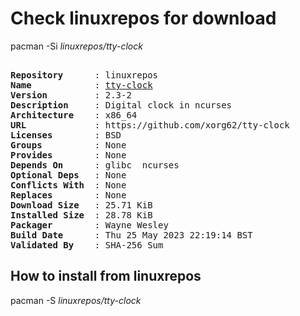 # Check linuxrepos for download

pacman -Si *linuxrepos/tty-clock*

<div class="highlight"><pre class="highlight"><text>
<b>Repository</b>      : linuxrepos
<b>Name</b>            : <a href="../../x86_64/tty-clock-2.3-2-x86_64.pkg.tar.zst">tty-clock</a>
<b>Version</b>         : 2.3-2
<b>Description</b>     : Digital clock in ncurses
<b>Architecture</b>    : x86_64
<b>URL</b>             : https://github.com/xorg62/tty-clock
<b>Licenses</b>        : BSD
<b>Groups</b>          : None
<b>Provides</b>        : None
<b>Depends On</b>      : glibc  ncurses
<b>Optional Deps</b>   : None
<b>Conflicts With</b>  : None
<b>Replaces</b>        : None
<b>Download Size</b>   : 25.71 KiB
<b>Installed Size</b>  : 28.78 KiB
<b>Packager</b>        : Wayne Wesley <wayne6324@gmail.com>
<b>Build Date</b>      : Thu 25 May 2023 22:19:14 BST
<b>Validated By</b>    : SHA-256 Sum
</text></pre></div>

## How to install from linuxrepos

pacman -S *linuxrepos/tty-clock*
